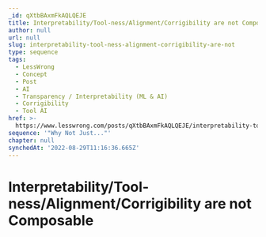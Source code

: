 ```yaml
---
_id: qXtbBAxmFkAQLQEJE
title: Interpretability/Tool-ness/Alignment/Corrigibility are not Composable
author: null
url: null
slug: interpretability-tool-ness-alignment-corrigibility-are-not
type: sequence
tags:
  - LessWrong
  - Concept
  - Post
  - AI
  - Transparency / Interpretability (ML & AI)
  - Corrigibility
  - Tool AI
href: >-
  https://www.lesswrong.com/posts/qXtbBAxmFkAQLQEJE/interpretability-tool-ness-alignment-corrigibility-are-not
sequence: '"Why Not Just..."'
chapter: null
synchedAt: '2022-08-29T11:16:36.665Z'
---
```

# Interpretability/Tool-ness/Alignment/Corrigibility are not Composable

